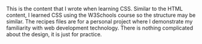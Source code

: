 This is the content that I wrote when learning CSS. Similar to the HTML content, I learned CSS using the W3Schools course so the structure may be similar.
The recipes files are for a personal project where I demonstrate my familiarity with web development technology. There is nothing complicated about the design, it is just for practice.
